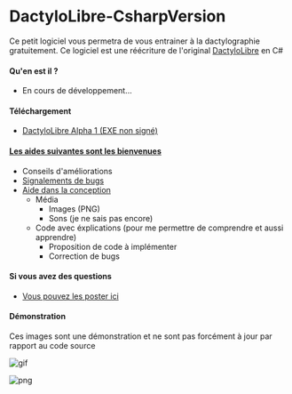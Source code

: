 # DactyloLibre-CsharpVersion
Ce petit logiciel vous permetra de vous entrainer à la dactylographie gratuitement. Ce logiciel est une réécriture de l'original [DactyloLibre](https://github.com/spoutnik911/DactyloLibre) en C#

#### Qu'en est il ?
* En cours de développement...

#### Téléchargement
- [DactyloLibre Alpha 1 (EXE non signé) ](https://github.com/spoutnik911/DactyloLibre-CsharpVersion/releases/download/1.0/DactyloLibre.exe)

#### [Les aides suivantes sont les bienvenues](https://github.com/spoutnik911/DactyloLibre-CsharpVersion/issues/new/choose)
* Conseils d'améliorations
* [Signalements de bugs](https://github.com/spoutnik911/DactyloLibre-CsharpVersion/issues)
* [Aide dans la conception](https://github.com/spoutnik911/DactyloLibre-CsharpVersion/pulls)
  * Média
    * Images (PNG)
    * Sons (je ne sais pas encore)
  * Code avec éxplications (pour me permettre de comprendre et aussi apprendre)
    * Proposition de code à implémenter
    * Correction de bugs
    
#### Si vous avez des questions
- [Vous pouvez les poster ici](https://github.com/spoutnik911/DactyloLibre-CsharpVersion/issues)
#### Démonstration
Ces images sont une démonstration et ne sont pas forcément à jour par rapport au code source

![gif](https://github.com/spoutnik911/DactyloLibre-CsharpVersion/tree/master/demo/demo.gif)

![png](https://github.com/spoutnik911/DactyloLibre-CsharpVersion/tree/master/demo/demo.png)
